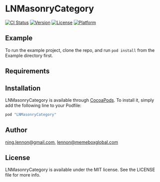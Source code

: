 # LNMasonryCategory

[![CI Status](http://img.shields.io/travis/ning.lennon@gmail.com/LNMasonryCategory.svg?style=flat)](https://travis-ci.org/ning.lennon@gmail.com/LNMasonryCategory)
[![Version](https://img.shields.io/cocoapods/v/LNMasonryCategory.svg?style=flat)](http://cocoapods.org/pods/LNMasonryCategory)
[![License](https://img.shields.io/cocoapods/l/LNMasonryCategory.svg?style=flat)](http://cocoapods.org/pods/LNMasonryCategory)
[![Platform](https://img.shields.io/cocoapods/p/LNMasonryCategory.svg?style=flat)](http://cocoapods.org/pods/LNMasonryCategory)

## Example

To run the example project, clone the repo, and run `pod install` from the Example directory first.

## Requirements

## Installation

LNMasonryCategory is available through [CocoaPods](http://cocoapods.org). To install
it, simply add the following line to your Podfile:

```ruby
pod "LNMasonryCategory"
```

## Author

ning.lennon@gmail.com, lennon@memeboxglobal.com

## License

LNMasonryCategory is available under the MIT license. See the LICENSE file for more info.
